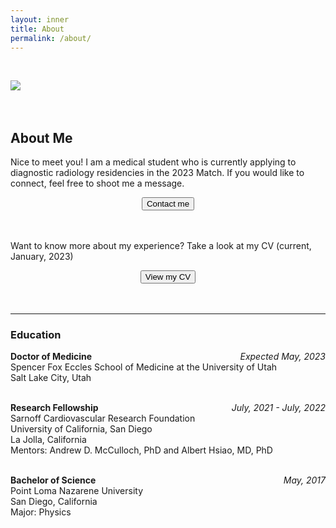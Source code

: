 ```yaml
---
layout: inner
title: About
permalink: /about/
---
```


<br />

<img class="img-responsive-full" src="/portfolio/img/thumbnail_crabb_portrait.png"> <br />
<br />
<br />

## About Me

Nice to meet you! I am a medical student who is currently applying to diagnostic radiology residencies in the 2023 Match. If you would like to connect, feel free to shoot me a message.<br />
<div style="text-align: center">
 <a data-toggle="modal" data-target="#contact"><button class="btn btn-default btn-lg">Contact me</button></a>
</div>
<br /><br />

Want to know more about my experience? Take a look at my CV (current, January, 2023) <br />
<div style="text-align: center">
  <a href="/portfolio/img/cv.pdf" target="/portfolio/img/cv.pdf"><button class="btn btn-default btn-lg">View my CV</button></a>
</div>
<br />
<br />

<hr /> 

### Education
**Doctor of Medicine**
<span style="float:right; font-style: italic">
    Expected May, 2023 
</span><br />
<span style="text-align: left;"> 
Spencer Fox Eccles School of Medicine at the University of Utah <br />
Salt Lake City, Utah
</span><br><br>

**Research Fellowship**
<span style="float:right; font-style: italic">
    July, 2021 - July, 2022 
</span><br />
<span style="text-align: left;"> 
Sarnoff Cardiovascular Research Foundation <br />
University of California, San Diego <br />
La Jolla, California <br />
Mentors: Andrew D. McCulloch, PhD and Albert Hsiao, MD, PhD
</span><br><br>

**Bachelor of Science**
<span style="float:right; font-style: italic">
    May, 2017 
</span><br />
<span style="text-align: left;"> 
Point Loma Nazarene University <br />
San Diego, California <br />
Major: Physics
</span><br><br>
